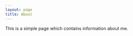 ```yaml
---
layout: page
title: About
---
```


<p class="message">
  This is a simple page which contains information about me.
</p>


